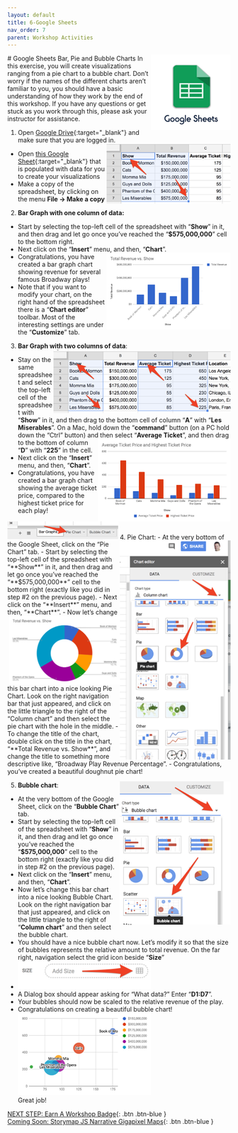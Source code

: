 ```yaml
---
layout: default
title: 6-Google Sheets
nav_order: 7
parent: Workshop Activities
---
```

<img src="images/sheets-01.png" style="float:right;width:180px" alt="Google sheets logo">
# Google Sheets Bar, Pie and Bubble Charts
In this exercise, you will create visualizations ranging from a pie chart to a bubble chart. Don’t worry if the names of the different charts aren’t familiar to you, you should have a basic understanding of how they work by the end of this workshop. If you have any questions or get stuck as you work through this, please ask your instructor for assistance. 

1. Open [Google Drive](https://drive.google.com/){:target="_blank"} and make sure that you are logged in.<img src="images/sheets-02.png" style="float:right;width:280px" alt="data example">
- Open [this Google Sheet](http://bit.ly/2JnNeLr){:target="_blank"} that is populated with data for you to create your visualizations 
- Make a copy of the spreadsheet, by clicking on the menu **File -> Make a copy**

2. **Bar Graph with one column of data:**
- Start by selecting the top-left cell of the spreadsheet with “**Show**” in it, and then drag and let go once you’ve reached the “**$575,000,000**” cell to the bottom right.
- Next click on the “**Insert**” menu, and then, “**Chart**”. <img src="images/sheets-03.png" style="float:right;width:280px" alt="bar graph example">
- Congratulations, you have created a bar graph chart showing revenue for several famous Broadway plays!
- Note that if you want to modify your chart, on the right hand of the spreadsheet there is a “**Chart editor**” toolbar. Most of the interesting settings are under the “**Customize**” tab.

3. **Bar Graph with two columns of data**: <img src="images/sheets-04.png" style="float:right;width:400px" alt="data example">
- Stay on the same spreadsheet and select the top-left cell of the spreadsheet with “**Show**” in it, and then drag to the bottom cell of column “**A**” with “**Les Miserables**”. On a Mac, hold down the “**command**” button (on a PC hold down the “Ctrl” button) and then select “**Average Ticket**”, <img src="images/sheets-05.png" style="float:right;width:300px" alt="bar graph"> and then drag to the bottom of column “**D**” with “**225**” in the cell.
- Next click on the “**Insert**” menu, and then, “**Chart**”. 
- Congratulations, you have created a bar graph chart showing the average ticket price, compared to the highest ticket price for each play!
<img src="images/sheets-06.png" style="width:250px" alt="pie chart button">
4. Pie Chart: <img src="images/sheets-07.png" style="float:right;width:250px" alt="pie charts">
- At the very bottom of the Google Sheet, click on the “Pie Chart” tab.
- Start by selecting the top-left cell of the spreadsheet with “**Show**” in it, and then drag and let go once you’ve reached the “**$575,000,000**” cell to the bottom right (exactly like you did in step #2 on the previous page).
- Next click on the “**Insert**” menu, and then, “**Chart**”. 
- <img src="images/sheets-08.png" style="float:right;width:250px" alt="revenue vs show pie chart"> Now let’s change this bar chart into a nice looking Pie Chart. Look on the right navigation bar that just appeared, and click on the little triangle to the right of the “Column chart” and then select the pie chart with the hole in the middle. 
- To change the title of the chart, double click on the title in the chart, “**Total Revenue vs. Show**”, and change the title to something more descriptive like, “Broadway Play Revenue Percentage”.
- Congratulations, you’ve created a beautiful doughnut pie chart! 

5. **Bubble chart**: <img src="images/sheets-09.png" style="float:right;width:250px" alt="bubble chart">
- At the very bottom of the Google Sheet, click on the “**Bubble Chart**” tab.
- Start by selecting the top-left cell of the spreadsheet with “**Show**” in it, and then drag and let go once you’ve reached the “**$575,000,000**” cell to the bottom right (exactly like you did in step #2 on the previous page).
- Next click on the “**Insert**” menu, and then, “**Chart**”. 
- Now let’s change this bar chart into a nice looking Bubble Chart. Look on the right navigation bar that just appeared, and click on the little triangle to the right of “**Column chart**” and then select the bubble chart.
- You should have a nice bubble chart now. Let’s modify it so that the size of bubbles represents the relative amount to total revenue.  On the far right, navigation select the grid icon beside “**Size**”<br>
- <img src="images/sheets-10.png" style="width:300px" alt="adding size">
- A Dialog box should appear asking for “What data?”  Enter “**D1:D7**”. 
- Your bubbles should now be scaled to the relative revenue of the play.
- Congratulations on creating a beautiful bubble chart!<br>
<img src="images/sheets-11.png" style="width:300px" alt="Bubble chart example"><br>
Great job!

[NEXT STEP: Earn A Workshop Badge](informal-credentials.html){: .btn .btn-blue }<br> 
[Coming Soon: Storymap JS Narrative Gigapixel Maps](storymap-gigapixel-map.html){: .btn .btn-blue }
